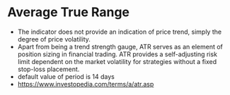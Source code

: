 # Average True Range

* The indicator does not provide an indication of price trend, simply the degree of price volatility.
* Apart from being a trend strength gauge, ATR serves as an element of position sizing in financial trading. ATR provides a self-adjusting risk limit dependent on the market volatility for strategies without a fixed stop-loss placement.
* default value of period is 14 days
* https://www.investopedia.com/terms/a/atr.asp
